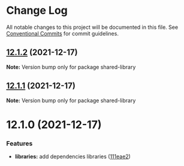 # Change Log

All notable changes to this project will be documented in this file.
See [Conventional Commits](https://conventionalcommits.org) for commit guidelines.

## [12.1.2](https://github.com/yohitan12/semver-libs/compare/shared-library@12.1.1...shared-library@12.1.2) (2021-12-17)

**Note:** Version bump only for package shared-library





## [12.1.1](https://github.com/yohitan12/semver-libs/compare/shared-library@12.1.0...shared-library@12.1.1) (2021-12-17)

**Note:** Version bump only for package shared-library





# 12.1.0 (2021-12-17)


### Features

* **libraries:** add dependencies libraries ([111eae2](https://github.com/yohitan12/semver-libs/commit/111eae22b43a9a040b606443525359dbba82b9c6))
